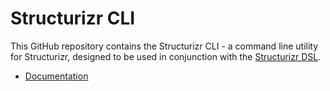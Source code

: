 # Structurizr CLI

This GitHub repository contains the Structurizr CLI - a command line utility for
Structurizr, designed to be used in conjunction with the
[Structurizr DSL](https://github.com/structurizr/dsl).

- [Documentation](https://docs.structurizr.com/cli)
